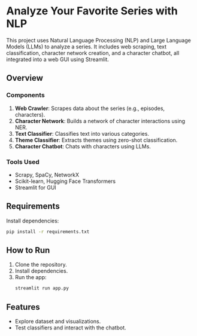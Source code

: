 
# Analyze Your Favorite Series with NLP

This project uses Natural Language Processing (NLP) and Large Language Models (LLMs) to analyze a series. It includes web scraping, text classification, character network creation, and a character chatbot, all integrated into a web GUI using Streamlit.

## Overview

### Components
1. **Web Crawler**: Scrapes data about the series (e.g., episodes, characters).
2. **Character Network**: Builds a network of character interactions using NER.
3. **Text Classifier**: Classifies text into various categories.
4. **Theme Classifier**: Extracts themes using zero-shot classification.
5. **Character Chatbot**: Chats with characters using LLMs.

### Tools Used
- Scrapy, SpaCy, NetworkX
- Scikit-learn, Hugging Face Transformers
- Streamlit for GUI

## Requirements
Install dependencies:
```bash
pip install -r requirements.txt
```

## How to Run
1. Clone the repository.
2. Install dependencies.
3. Run the app:
   ```bash
   streamlit run app.py
   ```

## Features
- Explore dataset and visualizations.
- Test classifiers and interact with the chatbot.


